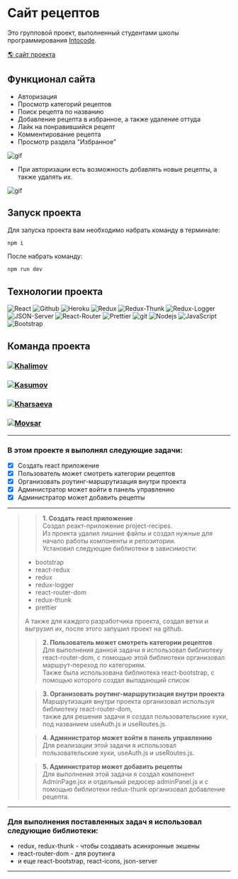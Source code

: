 # Сайт рецептов

<p>Это групповой проект, выполненный студентами школы программирования <a href="https://intocode.ru/" target="_blank">Intocode</a>.</p>

<p><a href="https://blooming-castle-56069.herokuapp.com/" target="_blank">🌎 сайт проекта</a></p>

## Функционал сайта

- Авторизация
- Просмотр категорий рецептов
- Поиск рецепта по названию
- Добавление рецепта в избранное, а также удаление оттуда
- Лайк на понравившийся рецепт
- Комментирование рецепта
- Просмотр раздела "Избранное"

![gif](https://github.com/Kharsaeva/project-recipes/blob/Aisha/IMG_1338.gif)

- При авторизации есть возможность добавлять новые рецепты, а также удалять их.

![gif](https://github.com/Kharsaeva/project-recipes/blob/Aisha/IMG_1337.gif)

## Запуск проекта

Для запуска проекта вам необходимо набрать команду в терминале:

```javascript
npm i
```

После набрать команду:

```javascript
npm run dev
```

## Технологии проекта

<p>
  <img alt="React" src="https://img.shields.io/badge/-React-45b8d8?style=for-the-badge&logo=react&logoColor=white" />
  <img alt="Github" src="https://img.shields.io/badge/-Github-black?style=for-the-badge&logo=github&logoColor=white" />
  <img alt="Heroku" src="https://img.shields.io/badge/-Heroku-764ABC?style=for-the-badge&logo=heroku&logoColor=white" />
  <img alt="Redux" src="https://img.shields.io/badge/-Redux-430098?style=for-the-badge&logo=redux&logoColor=white" />
  <img alt="Redux-Thunk" src="https://img.shields.io/badge/-Redux_Thunk-white?style=for-the-badge&logo=Redux&logoColor=430098" />
  <img alt="Redux-Logger" src="https://img.shields.io/badge/-Redux_Logger-430098?style=for-the-badge&logo=Redux&logoColor=white" />
  <img alt="JSON-Server" src="https://img.shields.io/badge/-JSON_Server-white?style=for-the-badge&logo=JSON&logoColor=black" />
  <img alt="React-Router" src="https://img.shields.io/badge/-React_Router-black?style=for-the-badge&logo=react-router&logoColor=orange" />
  <img alt="Prettier" src="https://img.shields.io/badge/-Prettier-grey?style=for-the-badge&logo=Prettier&logoColor=orange" />
  <img alt="git" src="https://img.shields.io/badge/-Git-F05032?style=for-the-badge&logo=git&logoColor=white" />
  <img alt="Nodejs" src="https://img.shields.io/badge/-Nodejs-43853d?style=for-the-badge&logo=Node.js&logoColor=white" />
  <img alt="JavaScript" src="https://img.shields.io/badge/-JavaScript-yellow?style=for-the-badge&logo=JavaScript&logoColor=white" />
  <img alt="Bootstrap" src="https://img.shields.io/badge/-Bootstrap-430098?style=for-the-badge&logo=bootstrap&logoColor=white" />
</p>

## Команда проекта

<h3>
  <a href="https://github.com/Khalimov-Z">
    <img alt="Khalimov" src="https://img.shields.io/badge/-Zubayra_Khalimov-black?style=for-the-badge&logo=github&logoColor=white" />
  </a>
</h3>

<h3>
  <a href="https://github.com/KasumovW">
    <img alt="Kasumov" src="https://img.shields.io/badge/-Zubayra_Kasumov-black?style=for-the-badge&logo=github&logoColor=white" />
  </a>
</h3>

<h3>
  <a href="https://github.com/Kharsaeva">
    <img alt="Kharsaeva" src="https://img.shields.io/badge/-Aisha_Kharsaeva-black?style=for-the-badge&logo=github&logoColor=white" />
  </a>
</h3>

<h3>
  <a href="https://github.com/mrMovsar">
    <img alt="Movsar" src="https://img.shields.io/badge/-Movsar-black?style=for-the-badge&logo=github&logoColor=white" />
  </a>
</h3>

---

### В этом проекте я выполнял следующие задачи:

- [x] Создать react приложение
- [x] Пользователь может смотреть категории рецептов
- [x] Организовать роутинг-маршрутизация внутри проекта
- [x] Администратор может войти в панель управлению
- [x] Администратор может добавить рецепты

---

> > **1. Создать react приложение**</br>
> > Создал реакт-приложение project-recipes.</br>
> > Из проекта удалил лишние файлы и создал нужные для начало работы компоненты и репозитории.<br>
> > Установил следующие библиотеки в зависимости:
>
> - bootstrap
> - react-redux
> - redux
> - redux-logger
> - react-router-dom
> - redux-thunk
> - prettier
>
> А также для каждого разработчика проекта, создал ветки и выгрузил их, после этого запушил проект на github.
>
> > **2. Пользователь может смотреть категории рецептов**</br>
> > Для выполнения данной задачи я использовал библиотеку react-router-dom, с помощью этой библиотеки организовал маршрут-переход по категориям.<br>
> > Также была использована библиотека react-bootstrap, с помощью которого создал выпадающий список
>
> > **3. Организовать роутинг-маршрутизация внутри проекта**</br>
> > Маршрутизация внутри проекта организовал используя библиотеку react-router-dom, <br>
> > также для решения задачи я создал пользовательские хуки, под названием useAuth.js и useRoutes.js.
>
> > **4. Администратор может войти в панель управлению**</br>
> > Для реализации этой задачи я использовал пользовательские хуки, useAuth.js и useRoutes.js.
>
> > **5. Администратор может добавить рецепты**</br>
> > Для выполнения этой задачи я создал компонент AdminPage.jsx и отдельный редюсер adminPanel.js и с помощью библиотеки redux-thunk организовал добавление рецепта.

---

### Для выполнения поставленных задач я использовал следующие библиотеки:

- redux, redux-thunk - чтобы создавать асинхронные экшены
- react-router-dom - для роутинга
- и еще react-bootstrap, react-icons, json-server

---
